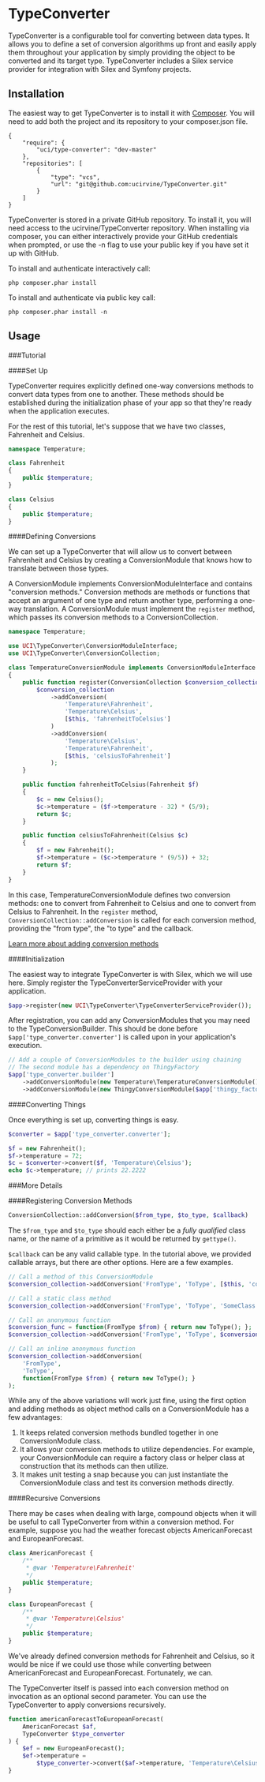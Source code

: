 TypeConverter
=============

TypeConverter is a configurable tool for converting between data types. It allows
you to define a set of conversion algorithms up front and easily apply them
throughout your application by simply providing the object to be converted and
its target type. TypeConverter includes a Silex service provider for integration
with Silex and Symfony projects.

Installation
------------

The easiest way to get TypeConverter is to install it with [Composer](http://getcomposer.org).
You will need to add both the project and its repository to your composer.json file.

    {
        "require": {
            "uci/type-converter": "dev-master"
        },
        "repositories": [
            {
                "type": "vcs",
                "url": "git@github.com:ucirvine/TypeConverter.git"
            }
        ]
    }

TypeConverter is stored in a private GitHub repository. To install it,
you will need access to the ucirvine/TypeConverter repository. When installing
via composer, you can either interactively provide your GitHub credentials when
prompted, or use the -n flag to use your public key if you have set it up
with GitHub.

To install and authenticate interactively call:

    php composer.phar install

To install and authenticate via public key call:

    php composer.phar install -n

Usage
-----

###Tutorial

####Set Up

TypeConverter requires explicitly defined one-way conversions methods to convert
data types from one to another. These methods should be established during the
initialization phase of your app so that they're ready when the application
executes.

For the rest of this tutorial, let's suppose that we have two classes,
Fahrenheit and Celsius.

```PHP
namespace Temperature;

class Fahrenheit
{
    public $temperature;
}

class Celsius
{
    public $temperature;
}
```

####Defining Conversions

We can set up a TypeConverter that will allow us to convert between Fahrenheit
and Celsius by creating a ConversionModule that knows how to translate between
those types.

A ConversionModule implements ConversionModuleInterface and contains
"conversion methods." Conversion methods are methods or functions that
accept an argument of one type and return another type, performing a one-way
translation. A ConversionModule must implement the `register` method,
which passes its conversion methods to a ConversionCollection.

```PHP
namespace Temperature;

use UCI\TypeConverter\ConversionModuleInterface;
use UCI\TypeConverter\ConversionCollection;

class TemperatureConversionModule implements ConversionModuleInterface
{
    public function register(ConversionCollection $conversion_collection) {
        $conversion_collection
            ->addConversion(
                'Temperature\Fahrenheit',
                'Temperature\Celsius',
                [$this, 'fahrenheitToCelsius']
            )
            ->addConversion(
                'Temperature\Celsius',
                'Temperature\Fahrenheit',
                [$this, 'celsiusToFahrenheit']
            );
    }

    public function fahrenheitToCelsius(Fahrenheit $f)
    {
        $c = new Celsius();
        $c->temperature = ($f->temperature - 32) * (5/9);
        return $c;
    }

    public function celsiusToFahrenheit(Celsius $c)
    {
        $f = new Fahrenheit();
        $f->temperature = ($c->temperature * (9/5)) + 32;
        return $f;
    }
}
```

In this case, TemperatureConversionModule defines two conversion methods: one
to convert from Fahrenheit to Celsius and one to convert from Celsius to
Fahrenheit. In the `register` method, `ConversionCollection::addConversion` is
called for each conversion method, providing the "from type", the "to type" and
the callback.

[Learn more about adding conversion methods](#registering-conversion-methods)

####Initialization

The easiest way to integrate TypeConverter is with Silex, which we will use here.
Simply register the TypeConverterServiceProvider with your application.

```PHP
$app->register(new UCI\TypeConverter\TypeConverterServiceProvider());
```

After registration, you can add any ConversionModules that you may need to the
TypeConversionBuilder. This should be done before `$app['type_converter.converter']`
is called upon in your application's execution.

```PHP
// Add a couple of ConversionModules to the builder using chaining
// The second module has a dependency on ThingyFactory
$app['type_converter.builder']
    ->addConversionModule(new Temperature\TemperatureConversionModule())
    ->addConversionModule(new ThingyConversionModule($app['thingy_factory']));
```

####Converting Things

Once everything is set up, converting things is easy.

```PHP
$converter = $app['type_converter.converter'];

$f = new Fahrenheit();
$f->temperature = 72;
$c = $converter->convert($f, 'Temperature\Celsius');
echo $c->temperature; // prints 22.2222
```

###More Details

####Registering Conversion Methods

```PHP
ConversionCollection::addConversion($from_type, $to_type, $callback)
```

The `$from_type` and `$to_type` should each either be a *fully qualified* class name,
or the name of a primitive as it would be returned by `gettype()`.

`$callback` can be any valid callable type. In the tutorial above, we provided
callable arrays, but there are other options. Here are a few examples.

```PHP
// Call a method of this ConversionModule
$conversion_collection->addConversion('FromType', 'ToType', [$this, 'conversionMethod']);

// Call a static class method
$conversion_collection->addConversion('FromType', 'ToType', 'SomeClass::conversionMethod');

// Call an anonymous function
$conversion_func = function(FromType $from) { return new ToType(); };
$conversion_collection->addConversion('FromType', 'ToType', $conversion_func);

// Call an inline anonymous function
$conversion_collection->addConversion(
    'FromType',
    'ToType',
    function(FromType $from) { return new ToType(); }
);
```

While any of the above variations will work just fine, using the first option and
adding methods as object method calls on a ConversionModule has a few advantages:

1.  It keeps related conversion methods bundled together in one ConversionModule
    class.
2.  It allows your conversion methods to utilize dependencies. For example, your
    ConversionModule can require a factory class or helper class at construction
    that its methods can then utilize.
3.  It makes unit testing a snap because you can just instantiate the
    ConversionModule class and test its conversion methods directly.

####Recursive Conversions

There may be cases when dealing with large, compound objects when it will be useful
to call TypeConverter from within a conversion method. For example, suppose
you had the weather forecast objects AmericanForecast and EuropeanForecast.

```PHP
class AmericanForecast {
    /**
     * @var 'Temperature\Fahrenheit'
     */
    public $temperature;
}

class EuropeanForecast {
    /**
     * @var 'Temperature\Celsius'
     */
    public $temperature;
}
```

We've already defined conversion methods for Fahrenheit and Celsius, so it would
be nice if we could use those while converting between AmericanForecast and
EuropeanForecast. Fortunately, we can.

The TypeConverter itself is passed into each conversion method on invocation
as an optional second parameter. You can use the TypeConverter to apply conversions
recursively.

```PHP
function americanForecastToEuropeanForecast(
    AmericanForecast $af,
    TypeConverter $type_converter
) {
    $ef = new EuropeanForecast();
    $ef->temperature =
        $type_converter->convert($af->temperature, 'Temperature\Celsius');
}
```

